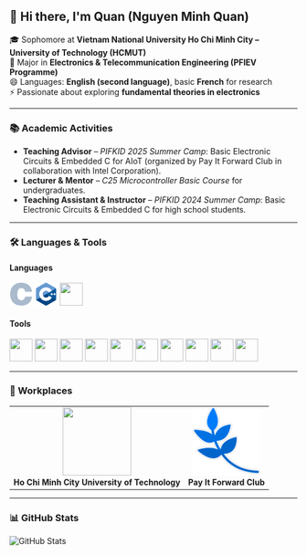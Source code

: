 ## 👋 Hi there, I'm Quan (Nguyen Minh Quan)

🎓 Sophomore at **Vietnam National University Ho Chi Minh City – University of Technology (HCMUT)**  
🌱 Major in **Electronics & Telecommunication Engineering (PFIEV Programme)**  
😄 Languages: **English (second language)**, basic **French** for research  
⚡ Passionate about exploring **fundamental theories in electronics**

---

### 📚 Academic Activities
- **Teaching Advisor** – *PIFKID 2025 Summer Camp*: Basic Electronic Circuits & Embedded C for AIoT (organized by Pay It Forward Club in collaboration with Intel Corporation).  
- **Lecturer & Mentor** – *C25 Microcontroller Basic Course* for undergraduates.  
- **Teaching Assistant & Instructor** – *PIFKID 2024 Summer Camp*: Basic Electronic Circuits & Embedded C for high school students.  

---

### 🛠️ Languages & Tools

#### Languages
<p align="left">
  <a href="https://www.cprogramming.com/" target="_blank"><img src="https://raw.githubusercontent.com/devicons/devicon/master/icons/c/c-original.svg" width="40" height="40"/></a>
  <a href="https://www.w3schools.com/cpp/" target="_blank"><img src="https://raw.githubusercontent.com/devicons/devicon/master/icons/cplusplus/cplusplus-original.svg" width="40" height="40"/></a>
  <a href="https://www.overleaf.com/" target="_blank"><img src="https://upload.wikimedia.org/wikipedia/commons/9/92/LaTeX_logo.svg" width="40" height="40"/></a>
</p>

####  Tools
<p align="left">
  <a href="https://www.qt.io/" target="_blank"><img src="https://cdn.jsdelivr.net/gh/devicons/devicon/icons/qt/qt-original.svg" width="40" height="40"/></a>
  <a href="https://www.st.com/en/development-tools/stm32cubeide.html" target="_blank"><img src="https://www.st.com/content/ccc/fragment/product_related/rpn_information/recommended_cards_logos/group0/d2/33/1d/7f/68/26/44/a8/SPL2LL-Converter/files/SPL2LL-Converter.jpg/jcr:content/translations/en.SPL2LL-Converter.jpg" width="40" height="40"/></a>
  <a href="https://code.visualstudio.com/" target="_blank"><img src="https://cdn.jsdelivr.net/gh/devicons/devicon/icons/vscode/vscode-original.svg" width="40" height="40"/></a>
  <a href="https://www.altium.com/" target="_blank"><img src="https://upload.wikimedia.org/wikipedia/commons/e/ea/Altium_Designer_Logo.png" width="40" height="40"/></a>
  <a href="https://www.arduino.cc/" target="_blank"><img src="https://cdn.worldvectorlogo.com/logos/arduino-1.svg" width="40" height="40"/></a>
  <a href="https://matlab.mathworks.com/" target="_blank"><img src="https://upload.wikimedia.org/wikipedia/commons/2/21/Matlab_Logo.png" width="40" height="40"/></a>
  <a href="https://www.cadence.com/en_US/home/tools/pcb-design-and-analysis/orcad.html" target="_blank"><img src="https://upload.wikimedia.org/wikipedia/commons/6/6a/OrCAD_Logo.svg" width="40" height="40"/></a>
  <a href="https://e-ra.io/" target="_blank"><img src="https://app.e-ra.io/static/media/era-logo.a29a4f31179a242b4f3d7e587b0f3949.svg" width="40" height="40"/></a>
  <a href="https://www.freertos.org/" target="_blank"><img src="https://www.freertos.org/media/2023/logo.png" width="40" height="40"/></a>
  <a href="https://ubuntu.com/" target="_blank"><img src="https://cdn.jsdelivr.net/gh/devicons/devicon/icons/ubuntu/ubuntu-plain.svg" width="40" height="40"/></a>
</p>


---

### 🏫 Workplaces
<table>
  <tr>
    <td align="center">
      <a href="https://hcmut.edu.vn/" target="_blank">
        <img src="https://github.com/duyfx9/duyfx9/blob/main/Icons/bku.ico" width="120" height="120"/>
      </a>
      <br/><b>Ho Chi Minh City University of Technology</b>
    </td>
    <td align="center">
      <a href="https://payitforward.edu.vn" target="_blank">
        <img src="https://github.com/duyfx9/duyfx9/blob/main/Icons/PIF_Leaf.png" width="120" height="120"/>
      </a>
      <br/><b>Pay It Forward Club</b>
    </td>
  </tr>
</table>

---

### 📊 GitHub Stats
![GitHub Stats](https://github-readme-stats.vercel.app/api?username=QuanNguyenMinh1&show_icons=true&theme=tokyonight)
